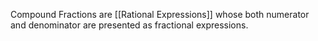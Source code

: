 Compound Fractions are [[Rational Expressions]] whose both numerator and denominator are presented as fractional expressions.